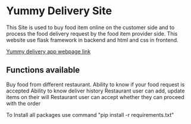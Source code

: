 # Yummy Delivery Site

This Site is used to buy food item online on the customer side and to process the food delivery request by the food item provider side.
This website use flask framework in backend and html and css in frontend.

[Yummy delivery app webpage link](https://yummy-delvery-app.onrender.com)

## Functions available

Buy food from different restaurant.
Ability to know if your food request is accepted
Ability to know deliver history
Restaurant user can add, update items on their will
Restaurant user can accept whether they can proceed with the order

To Install all packages use command "pip install -r requirements.txt"
